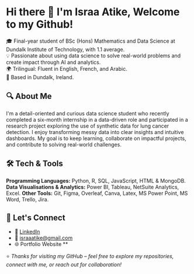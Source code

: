 
# Hi there 👋 I'm Israa Atike, Welcome to my Github!

🎓 Final-year student of BSc (Hons) Mathematics and Data Science at Dundalk Institute of Technology, with 1.1 average.  
💡 Passionate about using data science to solve real-world problems and create impact through AI and analytics.  
🌍 Trilingual: Fluent in English, French, and Arabic.  
📍 Based in Dundalk, Ireland.



## 🔍 About Me

I'm a detail-oriented and curious data science student who recently completed a six-month internship in a data-driven role and participated in a research project exploring the use of synthetic data for lung cancer detection. 
I enjoy transforming messy data into clear insights and intuitive dashboards. My goal is to keep learning, collaborate on impactful projects, and contribute to solving real-world challenges.



## 🛠️ Tech & Tools

**Programming Languages:** Python, R, SQL, JavaScript, HTML & MongoDB.
**Data Visualisations & Analytics:** Power BI, Tableau, NetSuite Analytics, Excel.
**Other Tools:** Git, Figma, Overleaf, Canva, Latex, MS Power Point, MS Word, Trello, Jira.


## 📣 Let's Connect

- 💼 [LinkedIn](https://www.linkedin.com/in/israa-atike-/)
- 📧 israaatike@gmail.com
- 🌐 Portfolio Website **



⭐ *Thanks for visiting my GitHub – feel free to explore my repositories, connect with me, or reach out for collaboration!*
